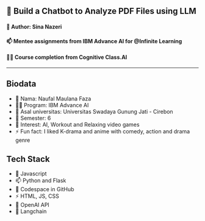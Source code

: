 ## 🧠 Build a Chatbot to Analyze PDF Files using LLM
#### 🚀 Author: Sina Nazeri 


#### 📫 Mentee assignments from IBM Advance AI for @Infinite Learning
#### 👩‍💻 Course completion from Cognitive Class.AI 
---

## Biodata
- 👋 Nama: Naufal Maulana Faza 
- 👩‍💻 Program: IBM Advance AI 
- 🌱 Asal universitas: Universitas Swadaya Gunung Jati - Cirebon 
- 💬 Semester: 6 
- 👀 Interest: AI, Workout and Relaxing video games 
- ⚡ Fun fact: I liked K-drama and anime with comedy, action and drama genre

## Tech Stack
- 💬 Javascript
- 📫 Python and Flask
- 🧠 Codespace in GitHub
- ⚡ HTML, JS, CSS
- 🚀 OpenAI API
- 🌱 Langchain
